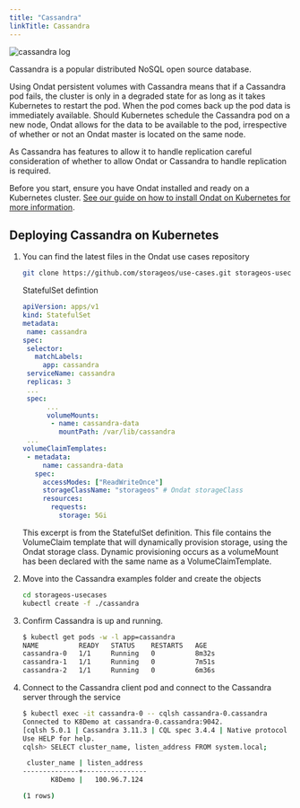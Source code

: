 ```yaml
---
title: "Cassandra"
linkTitle: Cassandra
---
```


![cassandra log](/images/docs/explore/cassandralogo.png)

Cassandra is a popular distributed NoSQL open source database.

Using Ondat persistent volumes with Cassandra means that if a Cassandra pod
fails, the cluster is only in a degraded state for as long as it takes
Kubernetes to restart the pod. When the pod comes back up the pod data is
immediately available. Should Kubernetes schedule the Cassandra pod on a
new node, Ondat allows for the data to be available to the pod,
irrespective of whether or not an Ondat master is located on the same node.

As Cassandra has features to allow it to handle replication careful
consideration of whether to allow Ondat or Cassandra to handle replication
is required.

Before you start, ensure you have Ondat installed and ready on a Kubernetes
cluster. [See our guide on how to install Ondat on Kubernetes for more
information](/docs/install/kubernetes).

## Deploying Cassandra on Kubernetes

1. You can find the latest files in the Ondat use cases repository

   ```bash
   git clone https://github.com/storageos/use-cases.git storageos-usecases
   ```

   StatefulSet defintion

    ```yaml
    apiVersion: apps/v1
    kind: StatefulSet
    metadata:
     name: cassandra
    spec:
     selector:
       matchLabels:
         app: cassandra
     serviceName: cassandra
     replicas: 3
     ...
     spec:
          ...
          volumeMounts:
           - name: cassandra-data
             mountPath: /var/lib/cassandra
     ...
    volumeClaimTemplates:
     - metadata:
         name: cassandra-data
       spec:
         accessModes: ["ReadWriteOnce"]
         storageClassName: "storageos" # Ondat storageClass
         resources:
           requests:
             storage: 5Gi
   ```

   This excerpt is from the StatefulSet definition. This file contains the
   VolumeClaim template that will dynamically provision storage, using the
   Ondat storage class. Dynamic provisioning occurs as a volumeMount has
   been declared with the same name as a VolumeClaimTemplate.

1. Move into the Cassandra examples folder and create the objects

   ```bash
   cd storageos-usecases
   kubectl create -f ./cassandra
   ```

1. Confirm Cassandra is up and running.

   ```bash
   $ kubectl get pods -w -l app=cassandra
   NAME          READY   STATUS    RESTARTS   AGE
   cassandra-0   1/1     Running   0          8m32s
   cassandra-1   1/1     Running   0          7m51s
   cassandra-2   1/1     Running   0          6m36s
   ```

1. Connect to the Cassandra client pod and connect to the Cassandra server through the
   service

   ```bash
   $ kubectl exec -it cassandra-0 -- cqlsh cassandra-0.cassandra
   Connected to K8Demo at cassandra-0.cassandra:9042.
   [cqlsh 5.0.1 | Cassandra 3.11.3 | CQL spec 3.4.4 | Native protocol v4]
   Use HELP for help.
   cqlsh> SELECT cluster_name, listen_address FROM system.local;

    cluster_name | listen_address
   --------------+----------------
          K8Demo |   100.96.7.124

   (1 rows)
   ```
